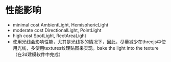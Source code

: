 # 性能影响
* minimal cost
  AmbientLight, HemisphericLight
* moderate cost
  DirectionalLight, PointLight
* high cost
  SpotLight, RectAreaLight
* 使用光线会影响性能，尤其是光线多的情况下，因此，尽量减少在threejs中使用光线，多使用textures纹理贴图来实现。bake the light into the texture（在3d建模软件中完成）
